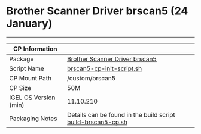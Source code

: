 # Brother Scanner Driver brscan5 (24 January)

-----

|  CP Information |            |
|-----------------|------------|
| Package | [Brother Scanner Driver brscan5](https://support.brother.com/g/b/downloadend.aspx?c=us&lang=en&prod=ds740d_all&os=128&dlid=dlf104033_000&flang=4&type3=566) |
| Script Name | [brscan5-cp-init-script.sh](build/brscan5-cp-init-script.sh) |
| CP Mount Path | /custom/brscan5 |
| CP Size | 50M |
| IGEL OS Version (min) | 11.10.210 |
| Packaging Notes | Details can be found in the build script [build-brscan5-cp.sh](build/build-brscan5-cp.sh) |
